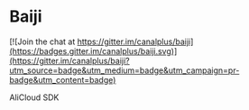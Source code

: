 # Baiji

[![Join the chat at https://gitter.im/canalplus/baiji](https://badges.gitter.im/canalplus/baiji.svg)](https://gitter.im/canalplus/baiji?utm_source=badge&utm_medium=badge&utm_campaign=pr-badge&utm_content=badge)

AliCloud SDK
